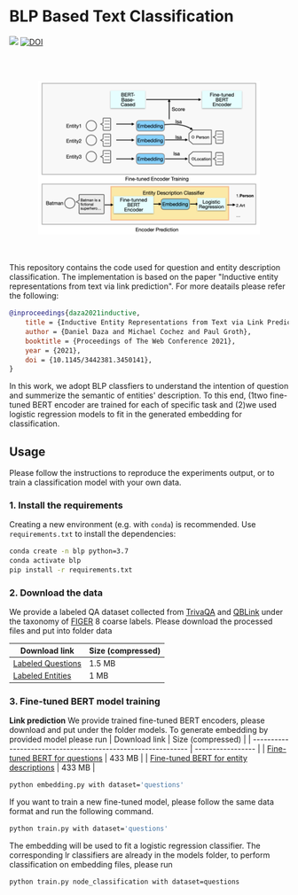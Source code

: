 # BLP Based Text Classification

<div>
<a href="https://github.com/migalkin/StarE/blob/master/LICENSE">
    <img src="https://img.shields.io/badge/License-MIT-blue.svg"></a>
    <a href="https://doi.org/10.5281/zenodo.4501273"><img src="https://zenodo.org/badge/DOI/10.5281/zenodo.4501273.svg" alt="DOI"></a>
</div>

<br><br>
<div align="center">
<img src="fig.png" width="400" />
</div>
<br><br>

This repository contains the code used for question and entity description classification. The implementation is based on the paper "Inductive entity representations from text via link prediction". For more deatails please refer the following:

```bibtex
@inproceedings{daza2021inductive,
    title = {Inductive Entity Representations from Text via Link Prediction},
    author = {Daniel Daza and Michael Cochez and Paul Groth},
    booktitle = {Proceedings of The Web Conference 2021},
    year = {2021},
    doi = {10.1145/3442381.3450141},
}
```

In this work, we adopt BLP classfiers to understand the intention of question and summerize the semantic of entities' description. To this end, (1two fine-tuned BERT encoder are trained for each of specific task and (2)we used logistic regression models to fit in the generated embedding for classification.


## Usage

Please follow the instructions to reproduce the experiments output, or to train a classification model with your own data.

### 1. Install the requirements

Creating a new environment (e.g. with `conda`) is recommended. Use `requirements.txt` to install the dependencies:

```sh
conda create -n blp python=3.7
conda activate blp
pip install -r requirements.txt
```

### 2. Download the data

We provide a labeled QA dataset collected from [TrivaQA](https://aclanthology.org/P17-1147/) and [QBLink](https://aclanthology.org/D18-1134/) under the taxonomy of [FIGER](https://www.aaai.org/ocs/index.php/AAAI/AAAI12/paper/view/5152) 8 coarse labels. Please download the processed files and put into folder data 

| Download link                                                | Size (compressed) |
| ------------------------------------------------------------ | ----------------- |
| [Labeled Questions](https://drive.google.com/file/d/1dg5iku9lsYxvezK8swCHGqKMqxRA73nu/view?usp=sharing) | 1.5 MB            |
| [Labeled Entities](https://drive.google.com/file/d/1WW3-snDC1TmyyVkDV5Brt-18vvbhV7KG/view?usp=sharing) | 1 MB            |

<!-- 
Note that the KG-related files above contain both *transductive* and *inductive* splits. Transductive splits are commonly used to evaluate lookup-table methods like ComplEx, while inductive splits contain entities in the test set that are not present in the training set. Files with triples for the inductive case have the `ind` prefix, e.g. `ind-train.txt`.
 -->
### 3. Fine-tuned BERT model training

**Link prediction**
We provide trained fine-tuned BERT encoders, please download and put under the folder models. To generate embedding by provided model please run 
| Download link                                                | Size (compressed) |
| ------------------------------------------------------------ | ----------------- |
| [Fine-tuned BERT for questions](https://drive.google.com/file/d/1-BeaC1R-2q_4ONMi52-0J1j9bVHEqKXE/view?usp=sharing) | 433 MB          |
| [Fine-tuned BERT for entity descriptions](https://drive.google.com/file/d/14GsJNzPYHtjuX4c_8Wdz2eB4UHu4HDQD/view?usp=sharing) | 433 MB            |
```sh
python embedding.py with dataset='questions'
```
<!-- To check that all dependencies are correctly installed, run a quick test on a small graph (this should take less than 1 minute on GPU):

```sh
./scripts/test-umls.sh
``` -->
If you want to train a new fine-tuned model, please follow the same data format and run the following command. 
```sh
python train.py with dataset='questions'
```
<!-- The following table is a adapted from our paper. The "Script" column contains the name of the script that reproduces the experiment for the corresponding model and dataset. For example, if you want to reproduce the results of BLP-TransE on FB15k-237, run -->
<!-- 
```sh
./scripts/blp-transe-fb15k237.sh
```

**4. Entity classification**

After generating or training for link prediction, a tensor of embeddings for all entities is computed and saved in a file with name `ent_emb-[ID].pt` where `[ID]` is the id of the experiment in the database (we use [Sacred](https://sacred.readthedocs.io/en/stable/index.html) to manage experiments). Another file called `ents-[ID].pt` contains entity identifiers for every row in the tensor of embeddings.

```sh
python train.py node_classification with dataset=DATASET
```


<!-- To ease reproducibility, we provide these tensors, which are required in the entity classification task. Click on the ID, download the file into the `output` folder, and decompress it. An experiment can be reproduced using the following command: -->
The embedding will be used to fit a logistic regression classifier. The corresponding lr classifiers are already in the models folder, to perform classification on embedding files, please run 

```sh
python train.py node_classification with dataset=questions
```
<!-- 
where `DATASET` is either `WN18RR` or `FB15k-237`. For example:

```sh
python train.py node_classification with checkpoint=199 dataset=WN18RR
``` -->


<!-- **Information retrieval**

This task runs with a pre-trained model saved from the link prediction task. For example, if the model trained is `blp` with `transe` and it was saved as `model.pt`, then run the following command to run the information retrieval task:

```sh
python retrieval.py with model=blp rel_model=transe \
checkpoint='output/model.pt'
``` -->

<!-- 
## Using your own data

If you have a knowledge graph where entities have textual descriptions, you can train a BLP model for the tasks of inductive link prediction, and entity classification (if you also have labels for entities).

To do this, add a new folder inside the `data` folder (let's call it `my-kg`). Store in it a file containing the triples in your KG. This should be a text file with one tab-separated triple per line (let's call it `all-triples.tsv`).

To generate inductive splits, you can use `data/utils.py`. If you run

```sh
python utils.py drop_entities --file=my-kg/all-triples.tsv
```
